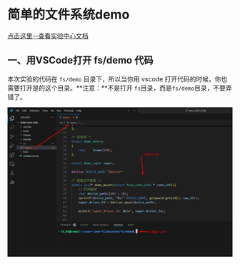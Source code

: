 # 简单的文件系统demo



[点击这里--查看实验中心文档](https://os-labs.pages.dev/lab5/part3/#2-demo)



## 一、用VSCode打开 fs/demo 代码



本次实验的代码在 ```fs/demo``` 目录下，所以当你用 vscode 打开代码的时候，你也需要打开是的这个目录。**注意：**不是打开 ```fs```目录，而是```fs/demo```目录，不要弄错了。

![](01.png)





